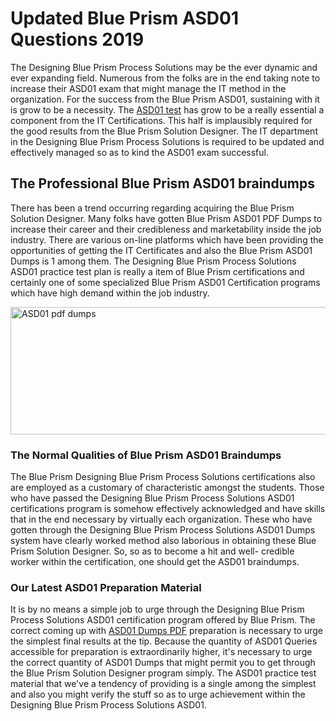 <h1><strong>Updated Blue Prism ASD01 Questions 2019</strong></h1>
<p>The Designing Blue Prism Process Solutions may be the ever dynamic and ever expanding field. Numerous from the folks are in the end taking note to increase their ASD01 exam that might manage the IT method in the organization. For the success from the Blue Prism ASD01, sustaining with it is grow to be a necessity. The <a href="https://www.securedumps.com/ASD01-cheat-sheet.html">ASD01 test</a> has grow to be a really essential a component from the IT Certifications. This half is implausibly required for the good results from the Blue Prism Solution Designer. The IT department in the Designing Blue Prism Process Solutions is required to be updated and effectively managed so as to kind the ASD01 exam successful.</p>
<h2><strong>The Professional Blue Prism ASD01 braindumps</strong></h2>
<p>There has been a trend occurring regarding acquiring the Blue Prism Solution Designer. Many folks have gotten Blue Prism ASD01 PDF Dumps to increase their career and their credibleness and marketability inside the job industry. There are various on-line platforms which have been providing the opportunities of getting the IT Certificates and also the Blue Prism ASD01 Dumps is 1 among them. The Designing Blue Prism Process Solutions ASD01 practice test plan is really a item of Blue Prism certifications and certainly one of some specialized Blue Prism ASD01 Certification programs which have high demand within the job industry.</p>
<p><a href="https://www.securedumps.com/ASD01-cheat-sheet.html"><img src="https://i.imgur.com/LkNlujf.jpg" alt="ASD01 pdf dumps" width="550" height="204" /></a></p>
<h3><strong>The Normal Qualities of Blue Prism ASD01 Braindumps</strong></h3>
<p>The Blue Prism Designing Blue Prism Process Solutions certifications also are employed as a customary of characteristic amongst the students. Those who have passed the Designing Blue Prism Process Solutions ASD01 certifications program is somehow effectively acknowledged and have skills that in the end necessary by virtually each organization. These who have gotten through the Designing Blue Prism Process Solutions ASD01 Dumps system have clearly worked method also laborious in obtaining these Blue Prism Solution Designer. So, so as to become a hit and well- credible worker within the certification, one should get the ASD01 braindumps.</p>
<h3><strong>Our Latest ASD01 Preparation Material</strong></h3>
<p>It is by no means a simple job to urge through the Designing Blue Prism Process Solutions ASD01 certification program offered by Blue Prism. The correct coming up with <a href="https://www.securedumps.com/ASD01-cheat-sheet.html">ASD01 Dumps PDF</a> preparation is necessary to urge the simplest final results at the tip. Because the quantity of ASD01 Queries accessible for preparation is extraordinarily higher, it's necessary to urge the correct quantity of ASD01 Dumps that might permit you to get through the Blue Prism Solution Designer program simply. The ASD01 practice test material that we've a tendency of providing is a single among the simplest and also you might verify the stuff so as to urge achievement within the Designing Blue Prism Process Solutions ASD01.</p>
